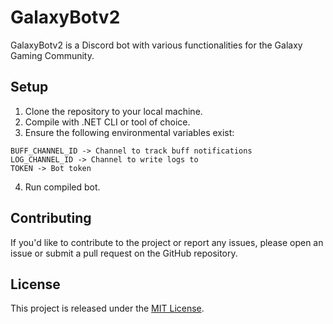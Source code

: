# GalaxyBotv2

GalaxyBotv2 is a Discord bot with various functionalities for the Galaxy Gaming Community.

## Setup

1. Clone the repository to your local machine.
2. Compile with .NET CLI or tool of choice.
3. Ensure the following environmental variables exist:

```
BUFF_CHANNEL_ID -> Channel to track buff notifications
LOG_CHANNEL_ID -> Channel to write logs to
TOKEN -> Bot token
```

4. Run compiled bot.

## Contributing

If you'd like to contribute to the project or report any issues, please open an issue or submit a pull request on the GitHub repository.

## License

This project is released under the [MIT License](LICENSE).
